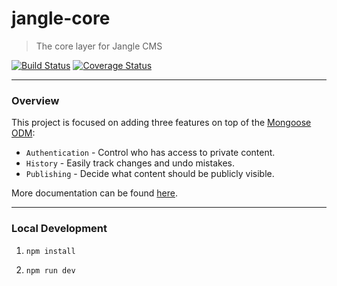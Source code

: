 # jangle-core
> The core layer for Jangle CMS

[![Build Status](https://travis-ci.org/jangle-cms/jangle-core.svg?branch=master)](https://travis-ci.org/jangle-cms/jangle-core)
[![Coverage Status](https://coveralls.io/repos/github/jangle-cms/jangle-core/badge.svg?branch=master)](https://coveralls.io/github/jangle-cms/jangle-core?branch=master)

---

### Overview

This project is focused on adding three features on top of the [Mongoose ODM](http://mongoosejs.com/):

- `Authentication` - Control who has access to private content.
- `History` - Easily track changes and undo mistakes.
- `Publishing` - Decide what content should be publicly visible.

More documentation can be found [here](https://www.jangle.io/docs/core/overview).

---

### Local Development

1. `npm install`

1. `npm run dev`
